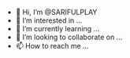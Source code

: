 - 👋 Hi, I’m @SARIFULPLAY
- 👀 I’m interested in ...
- 🌱 I’m currently learning ...
- 💞️ I’m looking to collaborate on ...
- 📫 How to reach me ...

<!---
SARIFULPLAY/SARIFULPLAY is a ✨ special ✨ repository because its `README.md` (this file) appears on your GitHub profile.
You can click the Preview link to take a look at your changes.
--->
